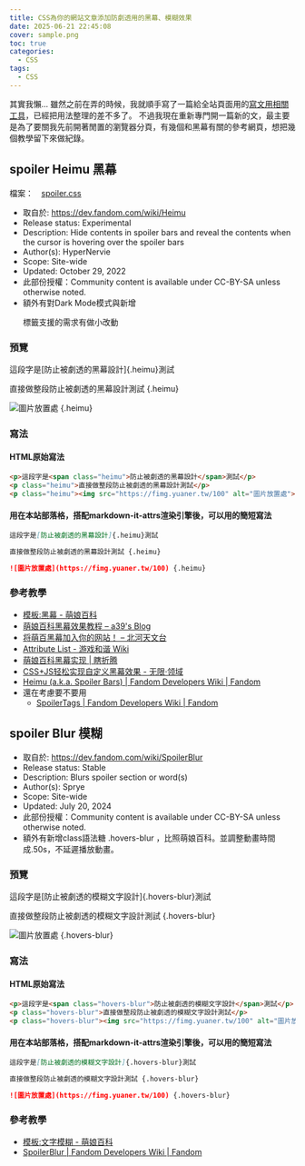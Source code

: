 ```yaml
---
title: CSS為你的網站文章添加防劇透用的黑幕、模糊效果
date: 2025-06-21 22:45:08
cover: sample.png
toc: true
categories:
  - CSS
tags:
  - CSS
---
```



其實我懶... 雖然之前在弄的時候，我就順手寫了一篇給全站頁面用的[寫文用相關工具](/tools)，已經把用法整理的差不多了。
不過我現在重新專門開一篇新的文，最主要是為了要關我先前開著閒置的瀏覽器分頁，有幾個和黑幕有關的參考網頁，想把幾個教學留下來做紀錄。

## spoiler Heimu 黑幕
檔案：　[spoiler.css](/css/spoiler.css)

* 取自於: <https://dev.fandom.com/wiki/Heimu>
* Release status: Experimental
* Description: Hide contents in spoiler bars and reveal the contents when the cursor is hovering over the spoiler bars
* Author(s): HyperNervie
* Scope: Site-wide
* Updated: October 29, 2022
* 此部份授權：Community content is available under CC-BY-SA unless otherwise noted.
* 額外有對Dark Mode模式與新增 <p></p> 標籤支援的需求有做小改動

### 預覽

<div class="xg-grid">
<div class="xg-col-9 xg-col-sm-12">

這段字是[防止被劇透的黑幕設計]{.heimu}測試

直接做整段防止被劇透的黑幕設計測試 {.heimu}
</div>
<div class="xg-col-3 xg-col-sm-12">

![圖片放置處](https://fimg.yuaner.tw/100) {.heimu}
</div>
</div>

### 寫法

#### HTML原始寫法
```html
<p>這段字是<span class="heimu">防止被劇透的黑幕設計</span>測試</p>
<p class="heimu">直接做整段防止被劇透的黑幕設計測試</p>
<p class="heimu"><img src="https://fimg.yuaner.tw/100" alt="圖片放置處"></p>
```

#### 用在本站部落格，搭配markdown-it-attrs渲染引擎後，可以用的簡短寫法
```markdown
這段字是[防止被劇透的黑幕設計]{.heimu}測試

直接做整段防止被劇透的黑幕設計測試 {.heimu}

![圖片放置處](https://fimg.yuaner.tw/100) {.heimu}
```

### 參考教學
* [模板:黑幕 - 萌娘百科](https://zh.moegirl.org.cn/Template:%E9%BB%91%E5%B9%95)
* [萌娘百科黑幕效果教程 – a39's Blog](http://www.asuka39.top/article/181/)
* [将萌百黑幕加入你的网站！ – 北河天文台](https://pediastrum.com/moeblack/)
* [Attribute List - 游戏和谐 Wiki](https://ggame.gledos.science/mkdocs/Attribute_List.html)
* [萌娘百科黑幕实现 | 瞎折腾](https://www.braindance.top/posts/play_time/%E8%90%8C%E5%A8%98%E7%99%BE%E7%A7%91%E9%BB%91%E5%B9%95%E5%AE%9E%E7%8E%B0/)
* [CSS+JS轻松实现自定义黑幕效果 - 无限·领域](https://ucw.moe/archives/js-with-css-implements-heimu.html)
* [Heimu (a.k.a. Spoiler Bars) | Fandom Developers Wiki | Fandom](https://dev.fandom.com/wiki/Heimu)
* 還在考慮要不要用
    * [SpoilerTags | Fandom Developers Wiki | Fandom](https://dev.fandom.com/wiki/SpoilerTags)

## spoiler Blur 模糊
* 取自於: <https://dev.fandom.com/wiki/SpoilerBlur>
* Release status: Stable
* Description: Blurs spoiler section or word(s)
* Author(s): Sprye
* Scope: Site-wide
* Updated: July 20, 2024
* 此部份授權：Community content is available under CC-BY-SA unless otherwise noted.
* 額外有新增class語法糖 .hovers-blur ，比照萌娘百科。並調整動畫時間成.50s，不延遲播放動畫。

### 預覽
<div class="xg-grid">
<div class="xg-col-9 xg-col-sm-12">

這段字是[防止被劇透的模糊文字設計]{.hovers-blur}測試

直接做整段防止被劇透的模糊文字設計測試 {.hovers-blur}
</div>
<div class="xg-col-3 xg-col-sm-12">

![圖片放置處](https://fimg.yuaner.tw/100) {.hovers-blur}
</div>
</div>

### 寫法
#### HTML原始寫法
```html
<p>這段字是<span class="hovers-blur">防止被劇透的模糊文字設計</span>測試</p>
<p class="hovers-blur">直接做整段防止被劇透的模糊文字設計測試</p>
<p class="hovers-blur"><img src="https://fimg.yuaner.tw/100" alt="圖片放置處"></p>
```

#### 用在本站部落格，搭配markdown-it-attrs渲染引擎後，可以用的簡短寫法
```markdown
這段字是[防止被劇透的模糊文字設計]{.hovers-blur}測試

直接做整段防止被劇透的模糊文字設計測試 {.hovers-blur}

![圖片放置處](https://fimg.yuaner.tw/100) {.hovers-blur}
```

### 參考教學
* [模板:文字模糊 - 萌娘百科](https://zh.moegirl.org.cn/Template:%E6%96%87%E5%AD%97%E6%A8%A1%E7%B3%8A)
* [SpoilerBlur | Fandom Developers Wiki | Fandom](https://dev.fandom.com/wiki/SpoilerBlur)
